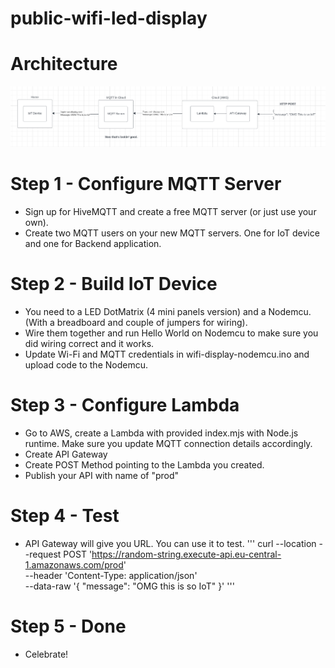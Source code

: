# public-wifi-led-display

# Architecture
![Architecture](https://raw.githubusercontent.com/ResearcherOne/public-wifi-led-display/main/architecture.png)

# Step 1 - Configure MQTT Server
- Sign up for HiveMQTT and create a free MQTT server (or just use your own).
- Create two MQTT users on your new MQTT servers. One for IoT device and one for Backend application.

# Step 2 - Build IoT Device
- You need to a LED DotMatrix (4 mini panels version) and a Nodemcu. (With a breadboard and couple of jumpers for wiring).
- Wire them together and run Hello World on Nodemcu to make sure you did wiring correct and it works.
- Update Wi-Fi and MQTT credentials in wifi-display-nodemcu.ino and upload code to the Nodemcu.

# Step 3 - Configure Lambda
- Go to AWS, create a Lambda with provided index.mjs with Node.js runtime. Make sure you update MQTT connection details accordingly.
- Create API Gateway
- Create POST Method pointing to the Lambda you created.
- Publish your API with name of "prod"

# Step 4 - Test
- API Gateway will give you URL. You can use it to test.
'''
curl --location --request POST 'https://random-string.execute-api.eu-central-1.amazonaws.com/prod' \
--header 'Content-Type: application/json' \
--data-raw '{
    "message": "OMG this is so IoT"
}'
'''

# Step 5 - Done
- Celebrate!
